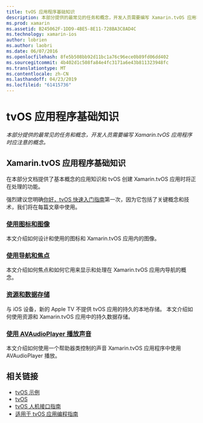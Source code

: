 ```yaml
---
title: tvOS 应用程序基础知识
description: 本部分提供的最常见的任务和概念，开发人员需要编写 Xamarin.tvOS 应用程序时应注意的概念。
ms.prod: xamarin
ms.assetid: B245062F-1DD9-4BE5-8E11-728BA3C8AD4C
ms.technology: xamarin-ios
author: lobrien
ms.author: laobri
ms.date: 06/07/2016
ms.openlocfilehash: 8fe5b508bb92d11bc1a76c96ece0b89fd06dd402
ms.sourcegitcommit: 4b402d1c508fa84e4fc3171a6e43b811323948fc
ms.translationtype: MT
ms.contentlocale: zh-CN
ms.lasthandoff: 04/23/2019
ms.locfileid: "61415736"
---
```

# <a name="tvos-application-fundamentals"></a>tvOS 应用程序基础知识

_本部分提供的最常见的任务和概念，开发人员需要编写 Xamarin.tvOS 应用程序时应注意的概念。_

<a name="Xamarin.tvOS-Application-Fundamentals" />

## <a name="xamarintvos-application-fundamentals"></a>Xamarin.tvOS 应用程序基础知识

在本部分文档提供了基本概念的应用知识和 tvOS 创建 Xamarin.tvOS 应用时将正在处理的功能。

强烈建议您明确[你好，tvOS 快速入门指南](~/ios/tvos/get-started/hello-tvos.md)第一次，因为它包括了关键概念和技术，我们将在每篇文章中使用。

<a name="Working-with-Icons-and-Images" />

### <a name="working-with-icons-and-imagesiostvosapp-fundamentalsicons-imagesmd"></a>[使用图标和图像](~/ios/tvos/app-fundamentals/icons-images.md)

本文介绍如何设计和使用的图标和 Xamarin.tvOS 应用内的图像。

<a name="Working-with-Navigation-and-Focus" />

### <a name="working-with-navigation-and-focusiostvosapp-fundamentalsnavigation-focusmd"></a>[使用导航和焦点](~/ios/tvos/app-fundamentals/navigation-focus.md)

本文介绍如何焦点和如何它用来显示和处理在 Xamarin.tvOS 应用内导航的概念。

<a name="Resources-and-Data-Storage" />

### <a name="resources-and-data-storageiostvosapp-fundamentalsresources-data-storagemd"></a>[资源和数据存储](~/ios/tvos/app-fundamentals/resources-data-storage.md)

与 iOS 设备，新的 Apple TV 不提供 tvOS 应用的持久的本地存储。 本文介绍如何使用资源和 Xamarin.tvOS 应用中的持久数据存储。

<a name="Playing-Sound-with-AVAudioPlayer" />

### <a name="playing-sound-with-avaudioplayeriostvosapp-fundamentalssoundsmd"></a>[使用 AVAudioPlayer 播放声音](~/ios/tvos/app-fundamentals/sounds.md)

本文介绍如何使用一个帮助器类控制的声音 Xamarin.tvOS 应用程序中使用 AVAudioPlayer 播放。

## <a name="related-links"></a>相关链接

- [tvOS 示例](https://developer.xamarin.com/samples/tvos/all/)
- [tvOS](https://developer.apple.com/tvos/)
- [tvOS 人机接口指南](https://developer.apple.com/tvos/human-interface-guidelines/)
- [适用于 tvOS 应用编程指南](https://developer.apple.com/library/prerelease/tvos/documentation/General/Conceptual/AppleTV_PG/)
